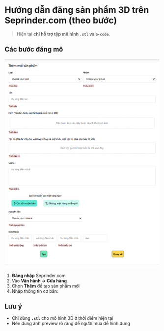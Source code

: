 # Hướng dẫn đăng sản phẩm 3D trên Seprinder.com (theo bước)

> Hiện tại **chỉ hỗ trợ tệp mô hình `.stl` và `G-code`**.

## Các bước đăng mô 

<p align="center">
  <img src="https://raw.githubusercontent.com/seprinder/Seprinder_Machine/master/huong_dan_mua_hang.png" alt="Hướng dẫn mua hàng" width="800">
</p>

1) **Đăng nhập** Seprinder.com  
2) Vào **Vận hành → Cửa hàng**  
3) Chọn **Thêm** để tạo sản phẩm mới  
4) Nhập thông tin cơ bản:

## Lưu ý
- Chỉ dùng **`.stl`** cho mô hình 3D ở thời điểm hiện tại  
- Nên dùng ảnh preview rõ ràng để người mua dễ hình dung
